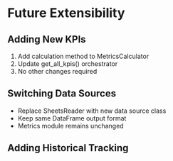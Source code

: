 # Future Extensibility

## Adding New KPIs
1. Add calculation method to MetricsCalculator
2. Update get_all_kpis() orchestrator
3. No other changes required

## Switching Data Sources
- Replace SheetsReader with new data source class
- Keep same DataFrame output format
- Metrics module remains unchanged

## Adding Historical Tracking
```python
